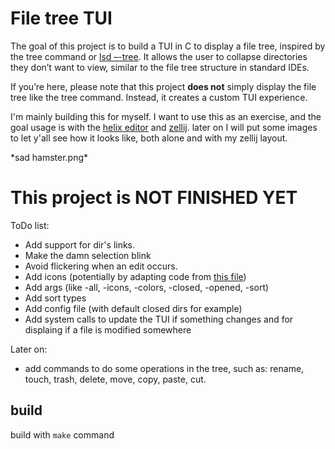 # File tree TUI

The goal of this project is to build a TUI in C to display a file tree, inspired by the tree command or [lsd –-tree](https://github.com/lsd-rs/lsd). It allows the user to collapse directories they don’t want to view, similar to the file tree structure in standard IDEs.

If you’re here, please note that this project **does not** simply display the file tree like the tree command. Instead, it creates a custom TUI experience.


I'm mainly building this for myself.
I want to use this as an exercise, and the goal usage is with the [helix editor](https://helix-editor.com/) and [zellij](https://zellij.dev).
later on I will put some images to let y'all see how it looks like, both alone and with my zellij layout.

\*sad hamster.png\*

# This project is NOT FINISHED YET

ToDo list:

- Add support for dir's links.
- Make the damn selection blink
- Avoid flickering when an edit occurs.
- Add icons (potentially by adapting code from [this file](https://github.com/lsd-rs/lsd/blob/master/src/theme/icon.rs))
- Add args (like -all, -icons, -colors, -closed, -opened, -sort)
- Add sort types
- Add config file (with default closed dirs for example)
- Add system calls to update the TUI if something changes and for displaing if a file is modified somewhere

Later on:
- add commands to do some operations in the tree, such as: 
    rename, touch, trash, delete, move, copy, paste, cut.

## build

build with `make` command

